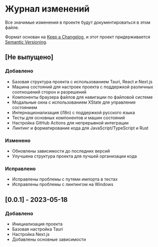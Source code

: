 # Журнал изменений

Все значимые изменения в проекте будут документироваться в этом файле.

Формат основан на [Keep a Changelog](https://keepachangelog.com/ru/1.0.0/),
и этот проект придерживается [Semantic Versioning](https://semver.org/spec/v2.0.0.html).

## [Не выпущено]

### Добавлено
- Базовая структура проекта с использованием Tauri, React и Next.js
- Машина состояний для настроек проекта с поддержкой различных соотношений сторон и разрешений
- Компоненты браузера файлов для навигации по файловой системе
- Модальные окна с использованием XState для управления состоянием
- Интернационализация (i18n) с поддержкой русского языка
- Тесты для основных компонентов и машин состояний
- Настройка GitHub Actions для непрерывной интеграции
- Линтинг и форматирование кода для JavaScript/TypeScript и Rust

### Изменено
- Обновлены зависимости до последних версий
- Улучшена структура проекта для лучшей организации кода

### Исправлено
- Исправлены проблемы с путями импорта в тестах
- Исправлены проблемы с линтингом на Windows

## [0.0.1] - 2023-05-18

### Добавлено
- Инициализация проекта
- Базовая настройка Tauri
- Настройка Next.js
- Добавлены основные зависимости
